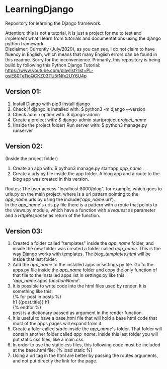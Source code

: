 # LearningDjango
Repository for learning the Django framework.

Attention: this is not a tutorial, it is just a project for me to test and implement what I learn from tutorials and documentations using the django python framework. <br>
Disclaimer: Currently (July/2020), as you can see, I do not claim to have fluency in English, which means that many English errors can be found in this readme. Sorry for the inconvenience.
Primarily, this repository is being build by following this Python Django Tutorial: https://www.youtube.com/playlist?list=PL-osiE80TeTtoQCKZ03TU5fNfx2UY6U4p

## Version 01:
 1. Install Django with pip3 install django
 2. Check if django is installed with: $ python3 -m django --version
 3. Check admin option with: $ django-admin
 3. Create a project with: $ django-admin startproject _project_name_
 4. (Inside the project folder) Run server with: $ python3 manage.py runserver

## Version 02:
 (Inside the project folder)
 1. Create an app with: $ python3 manage.py startapp _app_name_
 2. Create a urls.py file inside the app folder.
 A blog app and a route to the blog app was created in this version.

 Routes:
  The user access "localhost:8000/blog", for example, which goes to urls.py on the main project, where is a url pattern pointing to the _app_name_.urls by using the include('_app_name_.url'). <br> In the _app_name_'s urls.py file there is a pattern with a route that points to the views.py module, which have a function with a _request_ as parameter and a _HttpResponse_ as return of the function.

## Version 03:
  1. Created a folder called "templates" inside the _app_name_ folder, and inside the new folder was created a folder called _app_name_. This is the way Django works with templates. The _blog_templates.html_ will be inside that last folder.
  2. Add the _app_name_ to the installed apps in settings.py file. Go to the apps.py file inside the _app_name_ folder and copy the only function of that file to the installed apps list in settings.py like this: '_app_name_.apps._functionName_'.
  3. It is possible to write code into the html files used by render. It is something like this:<br>
  {% for post in posts %} <br>
    h1 {{post.title}} h1 <br>
  {% endfor %} <br>
  post is a dictionary passed as argument in the render function.
  4. It is useful to have a base.html file that will hold a base html code that most of the apps pages will expand from it.
  5. Create a foler called _static_ inside the _app_name_'s folder. That folder will contain another folder called _app_name_. Inside this last folder you will put static css files, like a main.css.
  6. In order to use the static css files, this following code must be included at the base.html file: {% load static %}
  7. Using a url tag in the html are better by passing the routes arguments, and not put directly the link for the page.
